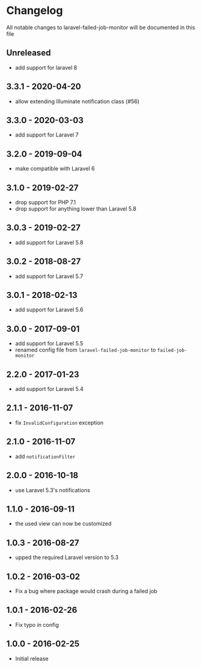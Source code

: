 # Changelog

All notable changes to laravel-failed-job-monitor will be documented in this file

## Unreleased

- add support for laravel 8

## 3.3.1 - 2020-04-20

- allow extending Illuminate notification class (#56)

## 3.3.0 - 2020-03-03

- add support for Laravel 7

## 3.2.0 - 2019-09-04

- make compatible with Laravel 6

## 3.1.0 - 2019-02-27

- drop support for PHP 7.1
- drop support for anything lower than Laravel 5.8

## 3.0.3 - 2019-02-27

- add support for Laravel 5.8

## 3.0.2 - 2018-08-27

- add support for Laravel 5.7

## 3.0.1 - 2018-02-13

- add support for Laravel 5.6

## 3.0.0 - 2017-09-01

- add support for Laravel 5.5
- renamed config file from `laravel-failed-job-monitor` to `failed-job-monitor`

## 2.2.0 - 2017-01-23

- add support for Laravel 5.4

## 2.1.1 - 2016-11-07

- fix `InvalidConfiguration` exception

## 2.1.0 - 2016-11-07

- add `notificationFilter`

## 2.0.0 - 2016-10-18

- use Laravel 5.3's notifications

## 1.1.0 - 2016-09-11

- the used view can now be customized

## 1.0.3 - 2016-08-27

- upped the required Laravel version to 5.3

## 1.0.2 - 2016-03-02

- Fix a bug where package would crash during a failed job 

## 1.0.1 - 2016-02-26

- Fix typo in config

## 1.0.0 - 2016-02-25

- Initial release
